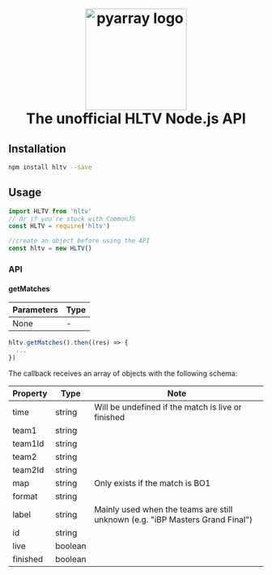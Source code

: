 <h1 align="center">
  <img src="http://www.archiveteam.org/images/6/69/HLTV_logo.png" alt="pyarray logo" width="200">
  <br>
  The unofficial HLTV Node.js API
  <br>
</h1>

## Installation

```bash
npm install hltv --save
```

## Usage

```javascript
import HLTV from 'hltv'
// Or if you're stuck with CommonJS
const HLTV = require('hltv')

//create an object before using the API
const hltv = new HLTV()
```

### API

#### getMatches
Parameters | Type
---|---|
None | - |
```javascript
hltv.getMatches().then((res) => {
  ...
})
```
The callback receives an array of objects with the following schema:

Property | Type | Note
---|---|---|
time | string | Will be undefined if the match is live or finished
team1 | string
team1Id | string
team2 | string 
team2Id | string
map | string | Only exists if the match is BO1
format | string |
label | string | Mainly used when the teams are still unknown (e.g. "iBP Masters Grand Final")
id | string
live | boolean 
finished | boolean
